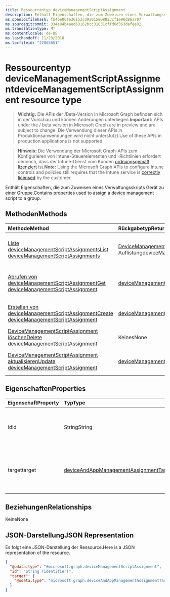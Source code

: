 ```yaml
---
title: Ressourcentyp deviceManagementScriptAssignment
description: Enthält Eigenschaften, die zum Zuweisen eines Verwaltungsskripts Gerät zu einer Gruppe.
ms.openlocfilehash: fb4be06fe36153cd9a015808823cf1e90d86a707
ms.sourcegitcommit: 334e84b4aed63162bcc31831cffd6d363dafee02
ms.translationtype: MT
ms.contentlocale: de-DE
ms.lasthandoff: 11/29/2018
ms.locfileid: "27065651"
---
```

# <a name="devicemanagementscriptassignment-resource-type"></a><span data-ttu-id="e0cc6-103">Ressourcentyp deviceManagementScriptAssignment</span><span class="sxs-lookup"><span data-stu-id="e0cc6-103">deviceManagementScriptAssignment resource type</span></span>

> <span data-ttu-id="e0cc6-104">**Wichtig:** Die APIs der /Beta-Version in Microsoft Graph befinden sich in der Vorschau und können Änderungen unterliegen.</span><span class="sxs-lookup"><span data-stu-id="e0cc6-104">**Important:** APIs under the / beta version in Microsoft Graph are in preview and are subject to change.</span></span> <span data-ttu-id="e0cc6-105">Die Verwendung dieser APIs in Produktionsanwendungen wird nicht unterstützt.</span><span class="sxs-lookup"><span data-stu-id="e0cc6-105">Use of these APIs in production applications is not supported.</span></span>

> <span data-ttu-id="e0cc6-106">**Hinweis:** Die Verwendung der Microsoft Graph-APIs zum Konfigurieren von Intune-Steuerelementen und -Richtlinien erfordert dennoch, dass der Intune-Dienst vom Kunden [ordnungsgemäß lizenziert](https://go.microsoft.com/fwlink/?linkid=839381) ist.</span><span class="sxs-lookup"><span data-stu-id="e0cc6-106">**Note:** Using the Microsoft Graph APIs to configure Intune controls and policies still requires that the Intune service is [correctly licensed](https://go.microsoft.com/fwlink/?linkid=839381) by the customer.</span></span>

<span data-ttu-id="e0cc6-107">Enthält Eigenschaften, die zum Zuweisen eines Verwaltungsskripts Gerät zu einer Gruppe.</span><span class="sxs-lookup"><span data-stu-id="e0cc6-107">Contains properties used to assign a device management script to a group.</span></span>
## <a name="methods"></a><span data-ttu-id="e0cc6-108">Methoden</span><span class="sxs-lookup"><span data-stu-id="e0cc6-108">Methods</span></span>
|<span data-ttu-id="e0cc6-109">Methode</span><span class="sxs-lookup"><span data-stu-id="e0cc6-109">Method</span></span>|<span data-ttu-id="e0cc6-110">Rückgabetyp</span><span class="sxs-lookup"><span data-stu-id="e0cc6-110">Return Type</span></span>|<span data-ttu-id="e0cc6-111">Beschreibung</span><span class="sxs-lookup"><span data-stu-id="e0cc6-111">Description</span></span>|
|:---|:---|:---|
|[<span data-ttu-id="e0cc6-112">Liste deviceManagementScriptAssignments</span><span class="sxs-lookup"><span data-stu-id="e0cc6-112">List deviceManagementScriptAssignments</span></span>](../api/intune-devices-devicemanagementscriptassignment-list.md)|<span data-ttu-id="e0cc6-113">[DeviceManagementScriptAssignment](../resources/intune-devices-devicemanagementscriptassignment.md) -Auflistung</span><span class="sxs-lookup"><span data-stu-id="e0cc6-113">[deviceManagementScriptAssignment](../resources/intune-devices-devicemanagementscriptassignment.md) collection</span></span>|<span data-ttu-id="e0cc6-114">Listeneigenschaften und Beziehungen der [DeviceManagementScriptAssignment](../resources/intune-devices-devicemanagementscriptassignment.md) -Objekte.</span><span class="sxs-lookup"><span data-stu-id="e0cc6-114">List properties and relationships of the [deviceManagementScriptAssignment](../resources/intune-devices-devicemanagementscriptassignment.md) objects.</span></span>|
|[<span data-ttu-id="e0cc6-115">Abrufen von deviceManagementScriptAssignment</span><span class="sxs-lookup"><span data-stu-id="e0cc6-115">Get deviceManagementScriptAssignment</span></span>](../api/intune-devices-devicemanagementscriptassignment-get.md)|[<span data-ttu-id="e0cc6-116">deviceManagementScriptAssignment</span><span class="sxs-lookup"><span data-stu-id="e0cc6-116">deviceManagementScriptAssignment</span></span>](../resources/intune-devices-devicemanagementscriptassignment.md)|<span data-ttu-id="e0cc6-117">Lesen Sie Eigenschaften und Beziehungen des [DeviceManagementScriptAssignment](../resources/intune-devices-devicemanagementscriptassignment.md) -Objekts.</span><span class="sxs-lookup"><span data-stu-id="e0cc6-117">Read properties and relationships of the [deviceManagementScriptAssignment](../resources/intune-devices-devicemanagementscriptassignment.md) object.</span></span>|
|[<span data-ttu-id="e0cc6-118">Erstellen von deviceManagementScriptAssignment</span><span class="sxs-lookup"><span data-stu-id="e0cc6-118">Create deviceManagementScriptAssignment</span></span>](../api/intune-devices-devicemanagementscriptassignment-create.md)|[<span data-ttu-id="e0cc6-119">deviceManagementScriptAssignment</span><span class="sxs-lookup"><span data-stu-id="e0cc6-119">deviceManagementScriptAssignment</span></span>](../resources/intune-devices-devicemanagementscriptassignment.md)|<span data-ttu-id="e0cc6-120">Erstellen eines neuen [DeviceManagementScriptAssignment](../resources/intune-devices-devicemanagementscriptassignment.md) -Objekts.</span><span class="sxs-lookup"><span data-stu-id="e0cc6-120">Create a new [deviceManagementScriptAssignment](../resources/intune-devices-devicemanagementscriptassignment.md) object.</span></span>|
|[<span data-ttu-id="e0cc6-121">DeviceManagementScriptAssignment löschen</span><span class="sxs-lookup"><span data-stu-id="e0cc6-121">Delete deviceManagementScriptAssignment</span></span>](../api/intune-devices-devicemanagementscriptassignment-delete.md)|<span data-ttu-id="e0cc6-122">Keines</span><span class="sxs-lookup"><span data-stu-id="e0cc6-122">None</span></span>|<span data-ttu-id="e0cc6-123">Löscht eine [DeviceManagementScriptAssignment](../resources/intune-devices-devicemanagementscriptassignment.md).</span><span class="sxs-lookup"><span data-stu-id="e0cc6-123">Deletes a [deviceManagementScriptAssignment](../resources/intune-devices-devicemanagementscriptassignment.md).</span></span>|
|[<span data-ttu-id="e0cc6-124">DeviceManagementScriptAssignment aktualisieren</span><span class="sxs-lookup"><span data-stu-id="e0cc6-124">Update deviceManagementScriptAssignment</span></span>](../api/intune-devices-devicemanagementscriptassignment-update.md)|[<span data-ttu-id="e0cc6-125">deviceManagementScriptAssignment</span><span class="sxs-lookup"><span data-stu-id="e0cc6-125">deviceManagementScriptAssignment</span></span>](../resources/intune-devices-devicemanagementscriptassignment.md)|<span data-ttu-id="e0cc6-126">Aktualisieren Sie die Eigenschaften eines [DeviceManagementScriptAssignment](../resources/intune-devices-devicemanagementscriptassignment.md) -Objekts.</span><span class="sxs-lookup"><span data-stu-id="e0cc6-126">Update the properties of a [deviceManagementScriptAssignment](../resources/intune-devices-devicemanagementscriptassignment.md) object.</span></span>|

## <a name="properties"></a><span data-ttu-id="e0cc6-127">Eigenschaften</span><span class="sxs-lookup"><span data-stu-id="e0cc6-127">Properties</span></span>
|<span data-ttu-id="e0cc6-128">Eigenschaft</span><span class="sxs-lookup"><span data-stu-id="e0cc6-128">Property</span></span>|<span data-ttu-id="e0cc6-129">Typ</span><span class="sxs-lookup"><span data-stu-id="e0cc6-129">Type</span></span>|<span data-ttu-id="e0cc6-130">Beschreibung</span><span class="sxs-lookup"><span data-stu-id="e0cc6-130">Description</span></span>|
|:---|:---|:---|
|<span data-ttu-id="e0cc6-131">id</span><span class="sxs-lookup"><span data-stu-id="e0cc6-131">id</span></span>|<span data-ttu-id="e0cc6-132">String</span><span class="sxs-lookup"><span data-stu-id="e0cc6-132">String</span></span>|<span data-ttu-id="e0cc6-133">Taste der Gerät Management Skript Gruppe Zuordnung Entität.</span><span class="sxs-lookup"><span data-stu-id="e0cc6-133">Key of the device management script group assignment entity.</span></span>|
|<span data-ttu-id="e0cc6-134">target</span><span class="sxs-lookup"><span data-stu-id="e0cc6-134">target</span></span>|[<span data-ttu-id="e0cc6-135">deviceAndAppManagementAssignmentTarget</span><span class="sxs-lookup"><span data-stu-id="e0cc6-135">deviceAndAppManagementAssignmentTarget</span></span>](../resources/intune-shared-deviceandappmanagementassignmenttarget.md)|<span data-ttu-id="e0cc6-136">Die Id des Azure Active Directory-Gruppe verwenden wir das Skript Inhaltsadressierung für.</span><span class="sxs-lookup"><span data-stu-id="e0cc6-136">The Id of the Azure Active Directory group we are targeting the script to.</span></span>|

## <a name="relationships"></a><span data-ttu-id="e0cc6-137">Beziehungen</span><span class="sxs-lookup"><span data-stu-id="e0cc6-137">Relationships</span></span>
<span data-ttu-id="e0cc6-138">Keine</span><span class="sxs-lookup"><span data-stu-id="e0cc6-138">None</span></span>
## <a name="json-representation"></a><span data-ttu-id="e0cc6-139">JSON-Darstellung</span><span class="sxs-lookup"><span data-stu-id="e0cc6-139">JSON Representation</span></span>
<span data-ttu-id="e0cc6-140">Es folgt eine JSON-Darstellung der Ressource.</span><span class="sxs-lookup"><span data-stu-id="e0cc6-140">Here is a JSON representation of the resource.</span></span>
<!-- {
  "blockType": "resource",
  "keyProperty": "id",
  "@odata.type": "microsoft.graph.deviceManagementScriptAssignment"
}
-->
``` json
{
  "@odata.type": "#microsoft.graph.deviceManagementScriptAssignment",
  "id": "String (identifier)",
  "target": {
    "@odata.type": "microsoft.graph.deviceAndAppManagementAssignmentTarget"
  }
}
```





